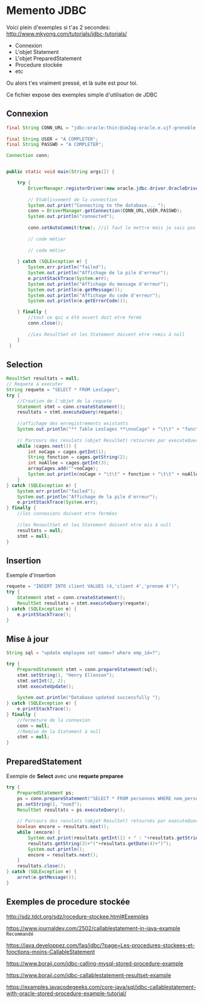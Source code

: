 # Memento JDBC

Voici plein d'exemples si t'as 2 secondes: http://www.mkyong.com/tutorials/jdbc-tutorials/
- Connexion
- L'objet Statement
- L'objet PreparedStatement
- Procedure stockée
- etc

Ou alors t'es vraiment pressé, et là suite est pour toi.

Ce fichier expose des exemples simple d'utilisation de JDBC

## Connexion

```java
final String CONN_URL = "jdbc:oracle:thin:@im2ag-oracle.e.ujf-grenoble.fr:1521:im2ag";
	
final String USER = "A COMPLETER";
final String PASSWD = "A COMPLETER";

Connection conn; 


public static void main(String args[]) {

    try {
        DriverManager.registerDriver(new oracle.jdbc.driver.OracleDriver());
        
        // Etablissement de la connection
        System.out.print("Connecting to the database... "); 
        conn = DriverManager.getConnection(CONN_URL,USER,PASSWD);
        System.out.println("connected");
        
        conn.setAutoCommit(true); //il faut le mettre mais je sais pas a quoi ça sert :)
        
        // code métier
        
        // code métier
  	    
    } catch (SQLException e) {
        System.err.println("failed");
        System.out.println("Affichage de la pile d'erreur");
        e.printStackTrace(System.err);
        System.out.println("Affichage du message d'erreur");
        System.out.println(e.getMessage());
        System.out.println("Affichage du code d'erreur");
        System.out.println(e.getErrorCode());	    

    } finally {
        //tout ce qui a été ouvert doit etre fermé
        conn.close();
        
        //Les ResultSet et les Statement doivent etre remis à null
    }
 }
```

## Selection 

```java
ResultSet resultats = null;
// Requete à executer
String requete = "SELECT * FROM LesCages";
try {
    //Creation de l'objet de la requete
    Statement stmt = conn.createStatement();
    resultats = stmt.executeQuery(requete);
    
    //affichage des enregistrements existants
    System.out.println("** Table LesCages **\nnoCage" + "\t\t" + "fonction" + "\t\t" + "noAllee");
    
    // Parcours des resulats (objet ResulSet) retournés par executeQuery(requete)
    while (cages.next()) {
        int noCage = cages.getInt(1);
        String fonction = cages.getString(2);
        int noAllee = cages.getInt(3);
        arrayCages.add(""+noCage);
        System.out.println(noCage + "\t\t" + fonction + "\t\t" + noAllee);
    }
} catch (SQLException e) {
    System.err.println("failed");
    System.out.println("Affichage de la pile d'erreur");
    e.printStackTrace(System.err);
} finally {
    //les connexions doivent etre fermées
    
    //les ReseultSet et les Statement doivent etre mis à null
    resultats = null;
    stmt = null;
}

```

## Insertion

Exemple d'insertion

```java
requete = "INSERT INTO client VALUES (4,'client 4','prenom 4')";
try {
    Statement stmt = conn.createStatement();
    ResultSet resultats = stmt.executeQuery(requete);
} catch (SQLException e) {
    e.printStackTrace();
}
```

## Mise à jour

```java
String sql = "update employee set name=? where emp_id=?";

try {
    PreparedStatement stmt = conn.prepareStatement(sql);
    stmt.setString(1, "Henry Ellenson");
    stmt.setInt(2, 2);
    stmt.executeUpdate();
    
    System.out.println("Database updated successfully ");
} catch (SQLException e) {
    e.printStackTrace();
} finally {
    //fermeture de la connexion
    conn = null;
    //Remise de la Statement à null
    stmt = null;
}
```

## PreparedStatement

Exemple de **Select** avec une **requete preparee**

```java
try {
    PreparedStatement ps;
    ps = conn.prepareStatement("SELECT * FROM personnes WHERE nom_personne = ?");
    ps.setString(1, "nom3");
    ResultSet resultats = ps.executeQuery();
    
    // Parcours des resulats (objet ResulSet) retournés par executeQuery()
    boolean encore = resultats.next();
    while (encore) {
        System.out.print(resultats.getInt(1) + " : "+resultats.getString(2)+" "+
        resultats.getString(3)+"("+resultats.getDate(4)+")");
        System.out.println();
        encore = resultats.next();
    }
    resultats.close();
} catch (SQLException e) {
    arret(e.getMessage());
}
```

## Exemples de procedure stockée

http://sdz.tdct.org/sdz/rocedure-stockee.html#Exemples

https://www.journaldev.com/2502/callablestatement-in-java-example `Recommandé`

https://java.developpez.com/faq/jdbc/?page=Les-procedures-stockees-et-fonctions-moins-CallableStatement

https://www.boraji.com/jdbc-calling-mysql-stored-procedure-example

https://www.boraji.com/jdbc-callablestatement-resultset-example

https://examples.javacodegeeks.com/core-java/sql/jdbc-callablestatement-with-oracle-stored-procedure-example-tutorial/
